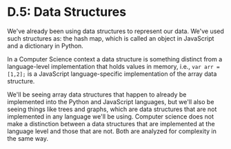 # D.5: Data Structures

We've already been using data structures to represent our data. We've used such structures as: the hash map, which is called an object in JavaScript and a dictionary in Python.

In a Computer Science context a data structure is something distinct from a language-level implementation that holds values in memory, i.e., `var arr = [1,2];` is a JavaScript language-specific implementation of the array data structure.

We'll be seeing array data structures that happen to already be implemented into the Python and JavaScript languages, but we'll also be seeing things like trees and graphs, which are data structures that are not implemented in any language we'll be using. Computer science does not make a distinction between a data structures that are implemented at the language level and those that are not. Both are analyzed for complexity in the same way.

